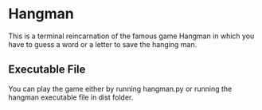 # Hangman
This is a terminal reincarnation of the famous game Hangman in which you have to guess a word or a letter to save the hanging man.

## Executable File
You can play the game either by running hangman.py or running the hangman executable file in dist folder. 
